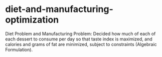 # diet-and-manufacturing-optimization
Diet Problem and Manufacturing Problem: Decided how much of each of each dessert to consume per day so that taste index is maximized, and calories and grams of fat are minimized, subject to constraints (Algebraic Formulation). 
